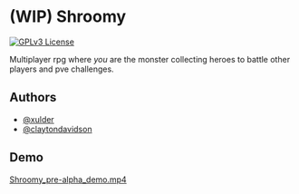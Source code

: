 
# (WIP) Shroomy
[![GPLv3 License](https://img.shields.io/badge/License-GPL%20v3-yellow.svg)](https://opensource.org/licenses/)

Multiplayer rpg where *you* are the monster collecting heroes to battle other players and pve challenges.
## Authors

- [@xulder](https://www.github.com/xulder)
- [@claytondavidson](https://www.github.com/claytondavidson)

## Demo

[Shroomy_pre-alpha_demo.mp4](https://i.imgur.com/vXnzcAV.mp4)